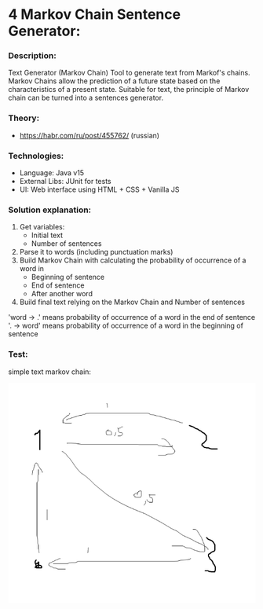 # 4 Markov Chain Sentence Generator:

### Description:

Text Generator (Markov Chain) Tool to generate text from Markof's chains.
Markov Chains allow the prediction of a future state based on the 
characteristics of a present state. Suitable for text, the principle of
Markov chain can be turned into a sentences generator.

### Theory:

* https://habr.com/ru/post/455762/ (russian)

### Technologies:

* Language: Java v15
* External Libs: JUnit for tests
* UI: Web interface using HTML + CSS + Vanilla JS

### Solution explanation:

1. Get variables:
    * Initial text
    * Number of sentences
1. Parse it to words (including punctuation marks)
1. Build Markov Chain with calculating the probability of occurrence of a word in
    * Beginning of sentence
    * End of sentence
    * After another word
1. Build final text relying on the Markov Chain and Number of sentences

'word -> .' means probability of occurrence of a word in the end of sentence
'. -> word' means probability of occurrence of a word in the beginning of sentence

### Test:

simple text markov chain:

![alt text](https://github.com/GeorgiyO/programming-challenges-v4.0/blob/4-Markov-Chain-Sentence-Generator/easy/4-Markov-Chain-Sentence-Generator/images/%D0%91%D0%B5%D0%B7%D1%8B%D0%BC%D1%8F%D0%BD%D0%BD%D1%8B%D0%B9.png)
